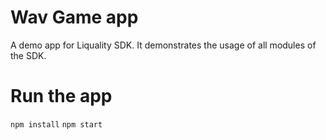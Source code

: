 # Wav Game app

A demo app for Liquality SDK. It demonstrates the usage of all modules of the SDK.

# Run the app

`npm install`
`npm start`
